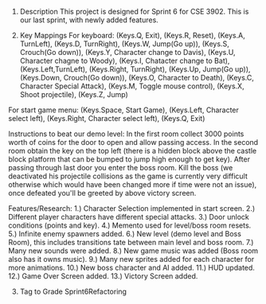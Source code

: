 1. Description
  This project is designed for Sprint 6 for CSE 3902. This is our last sprint, with newly added features.

2. Key Mappings
  For keyboard:
                      (Keys.Q, Exit),
                      (Keys.R, Reset),
                      (Keys.A, TurnLeft),
                      (Keys.D, TurnRight),
                      (Keys.W, Jump(Go up)),
                      (Keys.S, Crouch(Go down)),
                      (Keys.Y, Character change to Davis),
                      (Keys.U, Character chagne to Woody),
                      (Keys.I, Chatacter change to Bat),
                      (Keys.Left,TurnLeft),
                      (Keys.Right, TurnRight),
                      (Keys.Up, Jump(Go up)),
                      (Keys.Down, Crouch(Go down)),
                      (Keys.O, Character to Death),
                      (Keys.C, Character Special Attack),
                      (Keys.M, Toggle mouse control),
                      (Keys.X, Shoot projectile),
                      (Keys.Z, Jump)

  For start game menu:
                    (Keys.Space, Start Game),
                    (Keys.Left, Character select left),
                    (Keys.Right, Character select left),
                    (Keys.Q, Exit)

  Instructions to beat our demo level:
  In the first room collect 3000 points worth of coins for the door to open and allow passing access.
  In the second room obtain the key on the top left (there is a hidden block above the castle block 
  platform that can be bumped to jump high enough to get key). After passing through last door you enter 
  the boss room. Kill the boss (we deactivated his projectile collisions as the game is currently very 
  difficult otherwise which would have been changed more if time were not an issue), once defeated you'll 
  be greeted by above victory screen. 

  Features/Research:
  1.) Character Selection implemented in start screen.
  2.) Different player characters have different special attacks.
  3.) Door unlock conditions (points and key).
  4.) Memento used for level/boss room resets.
  5.) Infinite enemy spawners added.
  6.) New level (demo level and Boss Room), this includes transitions tate between main level and boss room.
  7.) Many new sounds were added.
  8.) New game music was added (Boss room also has it owns music).
  9.) Many new sprites added for each character for more animations.
  10.) New boss character and AI added.
  11.) HUD updated.
  12.) Game Over Screen added.
  13.) Victory Screen added.

3. Tag to Grade
  Sprint6Refactoring